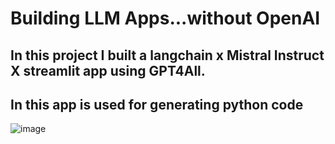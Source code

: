 # Building LLM Apps...without OpenAI 
## In this project I built a langchain x Mistral Instruct X streamlit app using GPT4All.
## In this app is used for generating python code 

![image](https://github.com/Harshith1234567/Python-Co-pilot/assets/53342028/ec301b31-9eec-480b-93e0-95f45e0fe71f)


